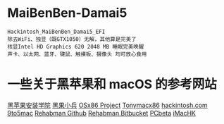 # MaiBenBen-Damai5
```
Hackintosh_MaiBenBen_Damai5_EFI
除去WiFi、独显（既GTX1050）无解，其他算是完美了
核显Intel HD Graphics 620 2048 MB 睡眠完美唤醒
声卡、以太网、蓝牙、键鼠、触摸板、摄像头 均可放心食用
```
# 一些关于黑苹果和 macOS 的参考网站
[黑苹果安装学院](https://github.com/huangyz0918/Hackintosh-Installer-University/blob/master/README-CN.md)
[黑果小兵](https://blog.daliansky.net)
[OSx86 Project](https://www.osx86project.org)
[Tonymacx86](https://www.tonymacx86.com)
[hackintosh.com](https://hackintosh.com)
[9to5mac](https://9to5mac.com)
[Rehabman Github](https://github.com/RehabMan)
[Rehabman Bitbucket](https://bitbucket.org/RehabMan)
[PCbeta](http://mac.pcbeta.com)
[iMacHK](https://imac.hk)
